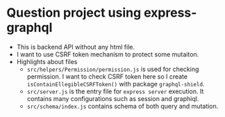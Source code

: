 # Question project using express-graphql

- This is backend API without any html file.
- I want to use CSRF token mechanism to protect some mutaiton.
- Highlights about files
  - `src/helpers/Permission/permission.js` is used for checking permission. I want to check CSRF token here so I create `isContainEllegibleCSRFToken()` with package `graphql-shield`.
  - `src/server.js` is the entry file for `express server` execution. It contains many configurations such as session and graphiql.
  - `src/schema/index.js` contains schema of both query and mutation.
